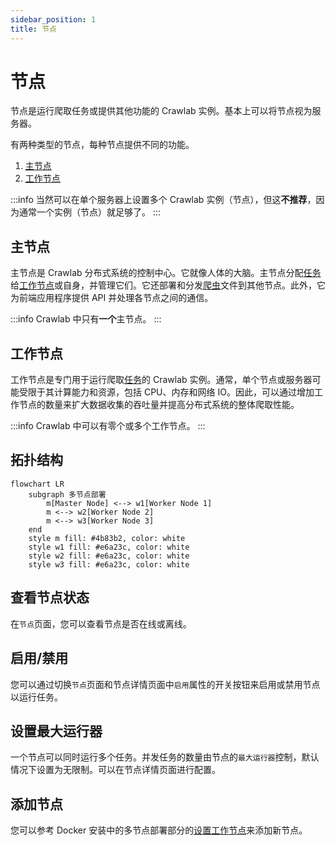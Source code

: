 ```yaml
---
sidebar_position: 1
title: 节点
---
```


# 节点

节点是运行爬取任务或提供其他功能的 Crawlab 实例。基本上可以将节点视为服务器。

有两种类型的节点，每种节点提供不同的功能。

1. [主节点](#master-node)
2. [工作节点](#worker-node)

:::info
当然可以在单个服务器上设置多个 Crawlab 实例（节点），但这**不推荐**，因为通常一个实例（节点）就足够了。
:::

## 主节点

主节点是 Crawlab 分布式系统的控制中心。它就像人体的大脑。主节点分配[任务](../task/index.md)给[工作节点](#worker-node)或自身，并管理它们。它还部署和分发[爬虫](../spider/index.md)文件到其他节点。此外，它为前端应用程序提供 API 并处理各节点之间的通信。

:::info
Crawlab 中只有**一个**主节点。
:::

## 工作节点

工作节点是专门用于运行爬取[任务](../task/index.md)的 Crawlab 实例。通常，单个节点或服务器可能受限于其计算能力和资源，包括 CPU、内存和网络 IO。因此，可以通过增加工作节点的数量来扩大数据收集的吞吐量并提高分布式系统的整体爬取性能。

:::info
Crawlab 中可以有零个或多个工作节点。
:::

## 拓扑结构

```mermaid
flowchart LR
    subgraph 多节点部署
        m[Master Node] <--> w1[Worker Node 1]
        m <--> w2[Worker Node 2]
        m <--> w3[Worker Node 3]
    end
    style m fill: #4b83b2, color: white
    style w1 fill: #e6a23c, color: white
    style w2 fill: #e6a23c, color: white
    style w3 fill: #e6a23c, color: white
```

## 查看节点状态

在`节点`页面，您可以查看节点是否在线或离线。

## 启用/禁用

您可以通过切换`节点`页面和节点详情页面中`启用`属性的开关按钮来启用或禁用节点以运行任务。

## 设置最大运行器

一个节点可以同时运行多个任务。并发任务的数量由节点的`最大运行器`控制，默认情况下设置为无限制。可以在节点详情页面进行配置。

## 添加节点

您可以参考 Docker 安装中的多节点部署部分的[设置工作节点](../../getting-started/installation.md#set-up-worker-nodes)来添加新节点。